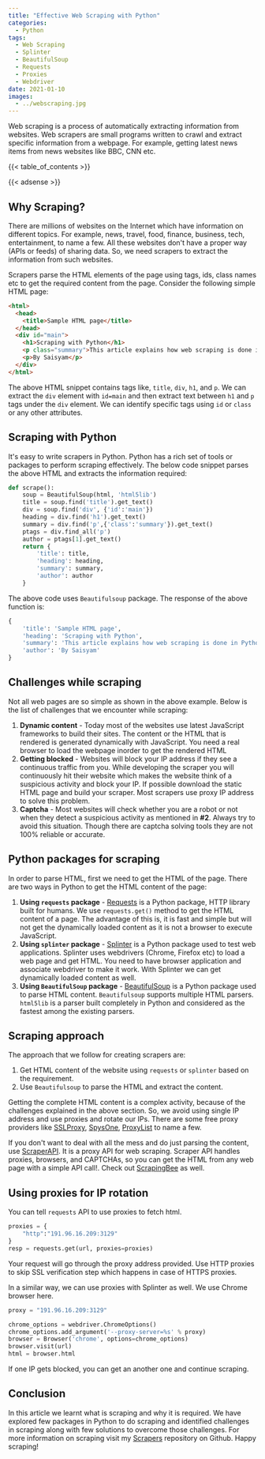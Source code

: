 ```yaml
---
title: "Effective Web Scraping with Python"
categories:
  - Python
tags:
  - Web Scraping
  - Splinter
  - BeautifulSoup
  - Requests
  - Proxies
  - Webdriver
date: 2021-01-10
images:
  - ../webscraping.jpg
---
```


Web scraping is a process of automatically extracting information from websites. Web scrapers are small programs written to crawl and extract specific information from a webpage. For example, getting latest news items from news websites like BBC, CNN etc.

{{< table_of_contents >}}

{{< adsense >}}

## Why Scraping?
There are millions of websites on the Internet which have information on different topics. For example, news, travel, food, finance, business, tech, entertainment, to name a few. All these websites don't have a proper way (APIs or feeds) of sharing data. So, we need scrapers to extract the information from such websites.

Scrapers parse the HTML elements of the page using tags, ids, class names etc to get the required content from the page. Consider the following simple HTML page:

```html
<html>
  <head>
    <title>Sample HTML page</title>
  </head>
  <div id="main">
    <h1>Scraping with Python</h1>
    <p class="summary">This article explains how web scraping is done in Python and the packages required.</p>
    <p>By Saisyam</p>
  </div>
</html>
```
The above HTML snippet contains tags like, `title`, `div`, `h1`, and `p`. We can extract the `div` element with `id=main` and then extract text between `h1` and `p` tags under the `div` element. We can identify specific tags using `id` or `class` or any other attributes.

## Scraping with Python
It's easy to write scrapers in Python. Python has a rich set of tools or packages to perform scraping effectively. The below code snippet parses the above HTML and extracts the information required:

```python
def scrape():
    soup = BeautifulSoup(html, 'html5lib')
    title = soup.find('title').get_text()
    div = soup.find('div', {'id':'main'})
    heading = div.find('h1').get_text()
    summary = div.find('p',{'class':'summary'}).get_text()
    ptags = div.find_all('p')
    author = ptags[1].get_text()
    return {
        'title': title,
        'heading': heading,
        'summary': summary,
        'author': author
    }
```
The above code uses `Beautifulsoup` package. The response of the above function is:
```python
{
	'title': 'Sample HTML page',
	'heading': 'Scraping with Python',
	'summary': 'This article explains how web scraping is done in Python and the packages required.',
	'author': 'By Saisyam'
}
```
## Challenges while scraping
Not all web pages are so simple as shown in the above example. Below is the list of challenges that we encounter while scraping:
1. **Dynamic content** - Today most of the websites use latest JavaScript frameworks to build their sites. The content or the HTML that is rendered is generated dynamically with JavaScript. You need a real browser to load the webpage inorder to get the rendered HTML
2. **Getting blocked** - Websites will block your IP address if they see a continuous traffic from you. While developing the scraper you will continuously hit their website which makes the website think of a suspicious activity and block your IP. If possible download the static HTML page and build your scraper. Most scrapers use proxy IP address to solve this problem.
3. **Captcha** - Most websites will check whether you are a robot or not when they detect a suspicious activity as mentioned in **#2**. Always try to avoid this situation. Though there are captcha solving tools they are not 100% reliable or accurate.

## Python packages for scraping
In order to parse HTML, first we need to get the HTML of the page. There are two ways in Python to get the HTML content of the page:
1. **Using `requests` package** - [Requests](https://requests.readthedocs.io/en/master/) is a Python package, HTTP library built for humans. We use `requests.get()` method to get the HTML content of a page. The advantage of this is, it is fast and simple but will not get the dynamically loaded content as it is not a browser to execute JavaScript.
2. **Using `splinter` package** - [Splinter](https://splinter.readthedocs.io/en/latest/) is a Python package used to test web applications. Splinter uses webdrivers (Chrome, Firefox etc) to load a web page and get HTML. You need to have browser application and associate webdriver to make it work. With Splinter we can get dynamically loaded content as well.
3. **Using `BeautifulSoup` package** -  [BeautifulSoup](https://www.crummy.com/software/BeautifulSoup/bs4/doc/) is a Python package used to parse HTML content. `Beautifulsoup` supports multiple HTML parsers. `html5lib` is a parser built completely in Python and considered as the fastest among the existing parsers.

## Scraping approach
The approach that we follow for creating scrapers are:
1. Get HTML content of the website using `requests` or `splinter` based on the requirement.
2. Use `Beautifulsoup` to parse the HTML and extract the content. 

Getting the complete HTML content is a complex activity, because of the challenges explained in the above section. So, we avoid using single IP address and use proxies and rotate our IPs. There are some free proxy providers like [SSLProxy](https://sslproxies.org/), [SpysOne](https://spys.one/en/https-ssl-proxy/), [ProxyList](https://www.proxy-list.download/HTTPS) to name a few. 

If you don't want to deal with all the mess and do just parsing the content, use [ScraperAPI](https://www.scraperapi.com/). It is a proxy API for web scraping. Scraper API handles proxies, browsers, and CAPTCHAs, so you can get the HTML from any web page with a simple API call!. Check out [ScrapingBee](https://www.scrapingbee.com/) as well.

## Using proxies for IP rotation
You can tell `requests` API to use proxies to fetch html.
```python
proxies = {
    "http":"191.96.16.209:3129"
}
resp = requests.get(url, proxies=proxies)
```
Your request will go through the proxy address provided. Use HTTP proxies to skip SSL verification step which happens in case of HTTPS proxies.

In a similar way, we can use proxies with Splinter as well. We use Chrome browser here.
```python
proxy = "191.96.16.209:3129"

chrome_options = webdriver.ChromeOptions()
chrome_options.add_argument('--proxy-server=%s' % proxy)
browser = Browser('chrome', options=chrome_options)
browser.visit(url)
html = browser.html
```
If one IP gets blocked, you can get an another one and continue scraping.

## Conclusion
In this article we learnt what is scraping and why it is required. We have explored few packages in Python to do scraping and identified challenges in scraping along with few solutions to overcome those challenges. For more information on scraping visit my [Scrapers](https://github.com/saisyam/scrapers) repository on Github. Happy scraping!
